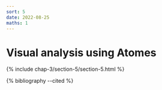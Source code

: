 ```yaml
---
sort: 5
date: 2022-08-25
maths: 1
---
```


# Visual analysis using Atomes

{% include chap-3/section-5/section-5.html %}

{% bibliography --cited %}

